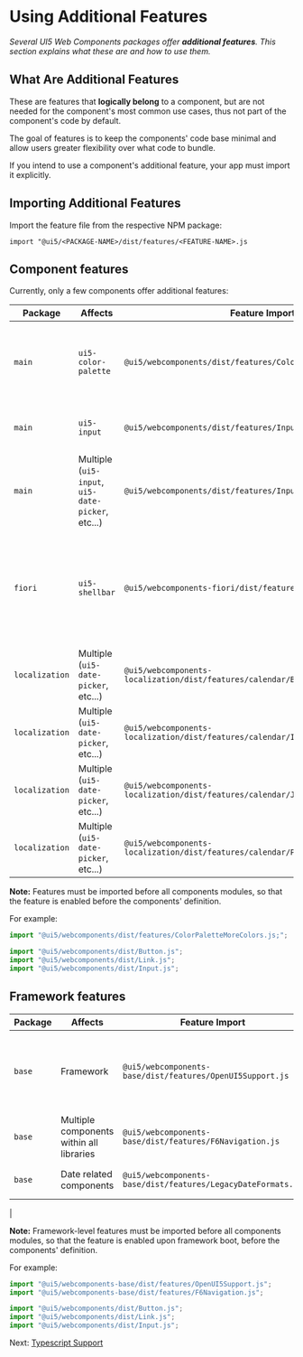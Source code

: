 # Using Additional Features

*Several UI5 Web Components packages offer **additional features**. This section explains what these are and how to use them.*

## What Are Additional Features

These are features that **logically belong** to a component, but are not needed for the component's most common use cases, thus not part of the component's code by default.

The goal of features is to keep the components' code base minimal and allow users greater flexibility over what code to bundle.

If you intend to use a component's additional feature, your app must import it explicitly.

## Importing Additional Features

Import the feature file from the respective NPM package:

`import "@ui5/<PACKAGE-NAME>/dist/features/<FEATURE-NAME>.js`

## Component features

Currently, only a few components offer additional features:

| Package        | Affects                                           | Feature Import                                                       | Description                                                                                             |
|----------------|---------------------------------------------------|----------------------------------------------------------------------|---------------------------------------------------------------------------------------------------------|
| `main`         | `ui5-color-palette`                               | `@ui5/webcomponents/dist/features/ColorPaletteMoreColors.js`         | Support for "more colors dialog" for the color palette component                                        |
| `main`         | `ui5-input`                                       | `@ui5/webcomponents/dist/features/InputSuggestions.js`               | Support for input suggestions while typing                                                              |
| `main`         | Multiple (`ui5-input`, `ui5-date-picker`, etc...) | `@ui5/webcomponents/dist/features/InputElementsFormSupport.js`       | Support for using input components in forms                                                             |
| `fiori`        | `ui5-shellbar`                                    | `@ui5/webcomponents-fiori/dist/features/CoPilotAnimation.js`         | Support for a better (but bigger in size) animation for the "co-pilot" button in the shellbar component |
 `localization` | Multiple (`ui5-date-picker`, etc...)              | `@ui5/webcomponents-localization/dist/features/calendar/Buddhist.js` | Buddhist calendar support                                                                               |
| `localization` | Multiple (`ui5-date-picker`, etc...)              | `@ui5/webcomponents-localization/dist/features/calendar/Islamic.js`  | Islamic calendar support                                                                                |
| `localization` | Multiple (`ui5-date-picker`, etc...)              | `@ui5/webcomponents-localization/dist/features/calendar/Japanese.js` | Japanese calendar support                                                                               |
| `localization` | Multiple (`ui5-date-picker`, etc...)              | `@ui5/webcomponents-localization/dist/features/calendar/Persian.js`  | Persian calendar support                                                                                |

<b>Note:</b> Features must be imported before all components modules,
so that the feature is enabled before the components' definition.

For example:

```js
import "@ui5/webcomponents/dist/features/ColorPaletteMoreColors.js;";

import "@ui5/webcomponents/dist/Button.js";
import "@ui5/webcomponents/dist/Link.js";
import "@ui5/webcomponents/dist/Input.js";
```

## Framework features 

| Package        | Affects                                           | Feature Import                                                       | Description                                                                                             |
|----------------|---------------------------------------------------|----------------------------------------------------------------------|---------------------------------------------------------------------------------------------------------|
| `base`         | Framework                                         | `@ui5/webcomponents-base/dist/features/OpenUI5Support.js`            | Integration with the OpenUI5 framework, allowing synchronization and resources re-use                   |
| `base`         | Multiple components within all libraries          | `@ui5/webcomponents-base/dist/features/F6Navigation.js`              | Support for F6 fast groups navigation                                                                   |
| `base`         | Date related components                           | `@ui5/webcomponents-base/dist/features/LegacyDateFormats.js`         | Support for legacy date formats                                                                         |
|

<b>Note:</b> Framework-level features must be imported before all components modules,
so that the feature is enabled upon framework boot, before the components' definition.

For example:

```js
import "@ui5/webcomponents-base/dist/features/OpenUI5Support.js";
import "@ui5/webcomponents-base/dist/features/F6Navigation.js";

import "@ui5/webcomponents/dist/Button.js";
import "@ui5/webcomponents/dist/Link.js";
import "@ui5/webcomponents/dist/Input.js";
```

Next: [Typescript Support](./07-typescript-support)
